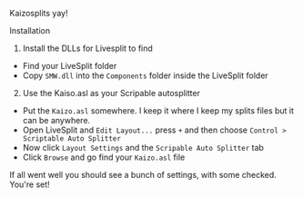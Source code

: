 
Kaizosplits yay!

Installation

1) Install the DLLs for Livesplit to find
  - Find your LiveSplit folder
  - Copy `SMW.dll` into the `Components` folder inside the LiveSplit folder

2) Use the Kaiso.asl as your Scripable autosplitter
  - Put the `Kaizo.asl` somewhere. I keep it where I keep my splits files but it can be anywhere.
  - Open LiveSplit and `Edit Layout...` press `+` and then choose `Control > Scriptable Auto Splitter`
  - Now click `Layout Settings` and the `Scripable Auto Splitter` tab
  - Click `Browse` and go find your `Kaizo.asl` file

If all went well you should see a bunch of settings, with some checked. You're set!
